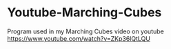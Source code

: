 # Youtube-Marching-Cubes
Program used in my Marching Cubes video on youtube
https://www.youtube.com/watch?v=ZKp36lQtLQU
